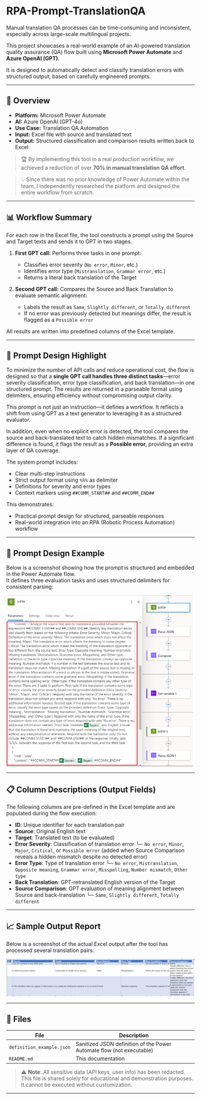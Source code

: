 # RPA-Prompt-TranslationQA

Manual translation QA processes can be time-consuming and inconsistent, especially across large-scale multilingual projects.

This project showcases a real-world example of an AI-powered translation quality assurance (QA) flow built using **Microsoft Power Automate** and **Azure OpenAI (GPT)**.

It is designed to automatically detect and classify translation errors with structured output, based on carefully engineered prompts.

---

## 🚀 Overview

- **Platform:** Microsoft Power Automate
- **AI:** Azure OpenAI (GPT-4o)
- **Use Case:** Translation QA Automation
- **Input:** Excel file with source and translated text
- **Output:** Structured classification and comparison results written back to Excel

> 🏆 By implementing this tool in a real production workflow, we achieved a reduction of over **70% in manual translation QA effort**.

> 💡 Since there was no prior knowledge of Power Automate within the team, I independently researched the platform and designed the entire workflow from scratch.

---

## 📊 Workflow Summary

For each row in the Excel file, the tool constructs a prompt using the Source and Target texts and sends it to GPT in two stages.

1. **First GPT call:** Performs three tasks in one prompt:

   - Classifies error severity (`No error`, `Minor`, etc.)
   - Identifies error type (`Mistranslation`, `Grammar error`, etc.)
   - Returns a literal back translation of the Target

2. **Second GPT call:** Compares the Source and Back Translation to evaluate semantic alignment:

   - Labels the result as `Same`, `Slightly different`, or `Totally different`
   - If no error was previously detected but meanings differ, the result is flagged as a `Possible error`

All results are written into predefined columns of the Excel template.

---

## 🧠 Prompt Design Highlight

To minimize the number of API calls and reduce operational cost, the flow is designed so that a **single GPT call handles three distinct tasks**—error severity classification, error type classification, and back translation—in one structured prompt. The results are returned in a parseable format using delimiters, ensuring efficiency without compromising output clarity.

This prompt is not just an instruction—it defines a workflow. It reflects a shift from using GPT as a text generator to leveraging it as a structured evaluator.

In addition, even when no explicit error is detected, the tool compares the source and back-translated text to catch hidden mismatches. If a significant difference is found, it flags the result as a **Possible error**, providing an extra layer of QA coverage.

The system prompt includes:

- Clear multi-step instructions
- Strict output format using `%%%` as delimiter
- Definitions for severity and error types
- Context markers using `##COMM_START##` and `##COMM_END##`

This demonstrates:

- Practical prompt design for structured, parseable responses
- Real-world integration into an RPA (Robotic Process Automation) workflow

---

## 📝 Prompt Design Example

Below is a screenshot showing how the prompt is structured and embedded in the Power Automate flow.  
It defines three evaluation tasks and uses structured delimiters for consistent parsing:

![Prompt and Flow Screenshot](prompt_flow_example.png)

---

## 📋 Column Descriptions (Output Fields)

The following columns are pre-defined in the Excel template and are populated during the flow execution:

- **ID**: Unique identifier for each translation pair
- **Source**: Original English text
- **Target**: Translated text (to be evaluated)
- **Error Severity**: Classification of translation error  └─ `No error`, `Minor`, `Major`, `Critical`, or `Possible error` (added when Source Comparison reveals a hidden mismatch despite no detected error)
- **Error Type**: Type of translation error  └─ `No error`, `Mistranslation`, `Opposite meaning`, `Grammar error`, `Misspelling`, `Number mismatch`, `Other type`
- **Back Translation**: GPT-retranslated English version of the Target
- **Source Comparison**: GPT evaluation of meaning alignment between Source and back-translation  └─ `Same`, `Slightly different`, `Totally different`

---

## 📈 Sample Output Report

Below is a screenshot of the actual Excel output after the tool has processed several translation pairs:

![Sample Excel Output](excel_sample.png)

---

## 📂 Files

| File                      | Description                                                           |
| ------------------------- | --------------------------------------------------------------------- |
| `definition_example.json` | Sanitized JSON definition of the Power Automate flow (not executable) |
| `README.md`               | This documentation                                                    |

> ⚠️ **Note**: All sensitive data (API keys, user info) has been redacted. This file is shared solely for educational and demonstration purposes. It cannot be executed without customization.

---
